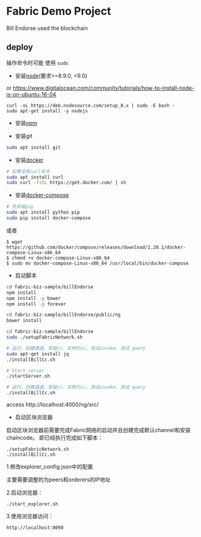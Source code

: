 # Fabric Demo Project

Bill Endorse used the blockchain

## deploy
操作命令时可能 使用 `sudo`

- 安装[node](https://www.cnblogs.com/guanine/p/9392411.html)(要求>=8.9.0, <9.0)

or https://www.digitalocean.com/community/tutorials/how-to-install-node-js-on-ubuntu-16-04

```
curl -sL https://deb.nodesource.com/setup_8.x | sudo -E bash -
sudo apt-get install -y nodejs
```
- 安装[npm](https://www.cnblogs.com/guanine/p/9392411.html)

- 安装git
```bash
sudo apt install git
```

- 安装[docker](https://docs.docker.com/install/linux/docker-ce/ubuntu/#install-using-the-repository)
```bash
# 如果没有curl命令
sudo apt install curl
sudo curl -fsSL https://get.docker.com/ | sh
```

- 安装[docker-compose](https://docs.docker.com/compose/install/#install-compose)
```bash
# 先安装pip
sudo apt install python pip
sudo pip install docker-compose
```
或者
```
$ wget https://github.com/docker/compose/releases/download/1.20.1/docker-compose-Linux-x86_64
$ chmod +x docker-compose-Linux-x86_64
$ sudo mv docker-compose-Linux-x86_64 /usr/local/bin/docker-compose
```


- 启动脚本

```bash
cd fabric-biz-sample/billEndorse
npm install
npm install -g bower
npm install -g forever

cd fabric-biz-sample/billEndorse/public/ng
bower install

cd fabric-biz-sample/billEndorse
sudo ./setupFabricNetwork.sh

# 运行，创建通道，安装cc，实例化cc，测试invoke，测试 query
sudo apt-get install jq
./installBillCc.sh

# Start server
./startServer.sh

# 运行，创建通道，安装cc，实例化cc，测试invoke，测试 query
./installBillCc.sh
```
access http://localhost:4000/ng/src/


- 启动区块浏览器

启动区块浏览器前需要完成Fabric网络的启动并且创建完成默认channel和安装chaincode。
即已经执行完成如下脚本：
```
./setupFabricNetwork.sh
./installBillCc.sh
```

1.修改explorer_config.json中的配置

主要需要调整的为peers和orderers的IP地址

2.启动浏览器：
```
./start_explorer.sh
```
3.使用浏览器访问：
```
http://localhost:8090
```
